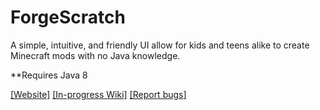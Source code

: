 # ForgeScratch
A simple, intuitive, and friendly UI allow for kids and teens alike to create Minecraft mods with no Java knowledge.

**Requires Java 8

[[Website]](http://scratchforge.golde.org/)
[[In-progress Wiki]](https://github.com/egold555/ForgeScratch/wiki)
[[Report bugs]]( https://github.com/egold555/ForgeScratch/issues)
